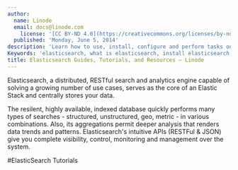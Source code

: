 ```yaml
---
author:
  name: Linode
  email: docs@linode.com
    license: '[CC BY-ND 4.0](https://creativecommons.org/licenses/by-nd/4.0)'
  published: 'Monday, June 5, 2014'
description: 'Learn how to use, install, configure and perform tasks on database management platform Elasticsearch in these tutorials.'
Keywords: 'elasticsearch, what is elasticsearch, install elasticsearch'
title: Elasticsearch Guides, Tutorials, and Resources – Linode
---
```

Elasticsearch, a distributed, RESTful search and analytics engine capable of solving a growing number of use cases, serves as the core of an Elastic Stack and centrally stores your data.

The resilent, highly available, indexed database quickly performs many types of searches - structured, unstructured, geo, metric - in various combinations. Also, its aggregations permit deeper analysis that renders data trends and patterns. Elasticsearch's intuitive APIs (RESTFul & JSON) give you complete visibility, control, monitoring and management over the system.

#ElasticSearch Tutorials
